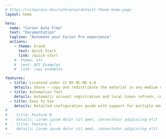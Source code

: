 ```yaml
---
# https://vitepress.dev/reference/default-theme-home-page
layout: home

hero:
  name: "Cursor Auto Free"
  text: "Documentation"
  tagline: "Automate your Cursor Pro experience"
  actions:
    - theme: brand
      text: Quick Start
      link: /quick-start
    #- theme: alt
    #  text: API Examples
    #  link: /api-examples

features:
  - title: Licensed under CC BY-NC-ND 4.0
    details: Share — copy and redistribute the material in any medium or format under the following conditions - NonCommercial use only
  - title: Automation Tool
    details: Automatic account registration and local token refresh, completely hands-free operation
  - title: Easy to Use
    details: Detailed configuration guide with support for multiple email setup methods, get started quickly
#  
#  - title: Feature B
#    details: Lorem ipsum dolor sit amet, consectetur adipiscing elit
#  - title: Feature C
#    details: Lorem ipsum dolor sit amet, consectetur adipiscing elit
---
```


